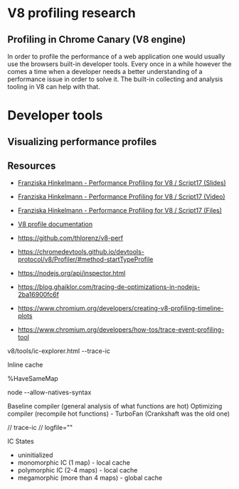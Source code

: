 # V8 profiling research

## Profiling in Chrome Canary (V8 engine)

In order to profile the performance of a web application one would usually use the browsers built-in developer tools. Every once in a while however the comes a time when a developer needs a better understanding of a performance issue in order to solve it. The built-in collecting and analysis tooling in V8 can help with that.

# Developer tools

## Visualizing performance profiles

## Resources

- [Franziska Hinkelmann - Performance Profiling for V8 / Script17 (Slides)](https://fhinkel.rocks/PerformanceProfiling/assets/player/KeynoteDHTMLPlayer.html#3)
- [Franziska Hinkelmann - Performance Profiling for V8 / Script17 (Video)](https://www.youtube.com/watch?v=j6LfSlg8Fig)
- [Franziska Hinkelmann - Performance Profiling for V8 / Script17 (Files)](https://github.com/fhinkel/PerformanceProfiling)

- [V8 profile documentation](https://v8.dev/docs/profile)
- https://github.com/thlorenz/v8-perf
- https://chromedevtools.github.io/devtools-protocol/v8/Profiler/#method-startTypeProfile
- https://nodejs.org/api/inspector.html
- https://blog.ghaiklor.com/tracing-de-optimizations-in-nodejs-2ba16900fc6f
- https://www.chromium.org/developers/creating-v8-profiling-timeline-plots
- https://www.chromium.org/developers/how-tos/trace-event-profiling-tool

v8/tools/ic-explorer.html
--trace-ic

Inline cache

%HaveSameMap

node --allow-natives-syntax

Baseline compiler (general analysis of what functions are hot)
Optimizing compiler (recompile hot functions) - TurboFan (Crankshaft was the old one)

// trace-ic
// logfile=""

IC States

- uninitialized
- monomorphic IC (1 map) - local cache
- polymorphic IC (2-4 maps) - local cache
- megamorphic (more than 4 maps) - global cache
